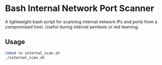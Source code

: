 # Bash Internal Network Port Scanner

A lightweight bash script for scanning internal network IPs and ports from a compromised host. Useful during internal pentests or red teaming.

## Usage

```bash
chmod +x internal_scan.sh
./internal_scan.sh
